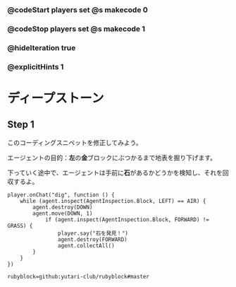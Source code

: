 ### @codeStart players set @s makecode 0
### @codeStop players set @s makecode 1

### @hideIteration true 
### @explicitHints 1


# ディープストーン
<!-- # Deep Stone  -->

## Step 1
このコーディングスニペットを修正してみよう。<br>

エージェントの目的：**左**の**金**ブロックにぶつかるまで地表を掘り下げます。<br>

下っていく途中で、エージェントは手前に**石**があるかどうかを検知し、それを回収するよ。<br>


<!-- Fix this coding snippet. Here is the Agent's objective: dig down into the surface until it hits a **gold** block on the **left**. On the way down, the Agent will detect if **stone** is in front of it, and collect it. -->

```template
player.onChat("dig", function () {
    while (agent.inspect(AgentInspection.Block, LEFT) == AIR) {
        agent.destroy(DOWN)
        agent.move(DOWN, 1)
            if (agent.inspect(AgentInspection.Block, FORWARD) != GRASS) {
                player.say("石を発見！")
                agent.destroy(FORWARD)
                agent.collectAll()
        }
    }
})
```
```package
rubyblock=github:yutari-club/rubyblock#master
```

